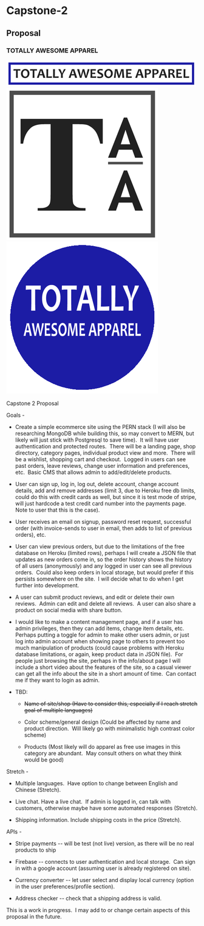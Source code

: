 # Capstone-2

## Proposal

### TOTALLY AWESOME APPAREL

![TAA Header](./logos/TAA-header-color.png)
![TAA logo black and white](./logos/TAA-Logo-black-and-white.png)
![TAA logo color](./logos/TAA-logo-color.png)

Capstone 2 Proposal

Goals -

- Create a simple ecommerce site using the PERN stack (I will also be researching MongoDB while building this, so may convert to MERN, but likely will just stick with Postgresql to save time).  It will have user authentication and protected routes.  There will be a landing page, shop directory, category pages, individual product view and more.  There will be a wishlist, shopping cart and checkout.  Logged in users can see past orders, leave reviews, change user information and preferences, etc.  Basic CMS that allows admin to add/edit/delete products.

- User can sign up, log in, log out, delete account, change account details, add and remove addresses (limit 3, due to Heroku free db limits, could do this with credit cards as well, but since it is test mode of stripe, will just hardcode a test credit card number into the payments page.  Note to user that this is the case).

- User receives an email on signup, password reset request, successful order (with invoice-sends to user in email, then adds to list of previous orders), etc.

- User can view previous orders, but due to the limitations of the free database on Heroku (limited rows), perhaps I will create a JSON file that updates as new orders come in, so the order history shows the history of all users (anonymously) and any logged in user can see all previous orders.  Could also keep orders in local storage, but would prefer if this persists somewhere on the site.  I will decide what to do when I get further into development.

- A user can submit product reviews, and edit or delete their own reviews.  Admin can edit and delete all reviews.  A user can also share a product on social media with share button.

- I would like to make a content management page, and if a user has admin privileges, then they can add items, change item details, etc.  Perhaps putting a toggle for admin to make other users admin, or just log into admin account when showing page to others to prevent too much manipulation of products (could cause problems with Heroku database limitations, or again, keep product data in JSON file).  For people just browsing the site, perhaps in the info/about page I will include a short video about the features of the site, so a casual viewer can get all the info about the site in a short amount of time.  Can contact me if they want to login as admin.

- TBD:

  - ~~Name of site/shop (Have to consider this, especially if I reach stretch goal of multiple languages)~~

  - Color scheme/general design (Could be affected by name and product direction.  Will likely go with minimalistic high contrast color scheme)

  - Products (Most likely will do apparel as free use images in this category are abundant.  May consult others on what they think would be good)

Stretch -

- Multiple languages.  Have option to change between English and Chinese (Stretch).

- Live chat. Have a live chat.  If admin is logged in, can talk with customers, otherwise maybe have some automated responses (Stretch).

- Shipping information. Include shipping costs in the price (Stretch).

APIs -

- Stripe payments -- will be test (not live) version, as there will be no real products to ship

- Firebase -- connects to user authentication and local storage.  Can sign in with a google account (assuming user is already registered on site).

- Currency converter -- let user select and display local currency (option in the user preferences/profile section).

- Address checker -- check that a shipping address is valid.

This is a work in progress.  I may add to or change certain aspects of this proposal in the future.
